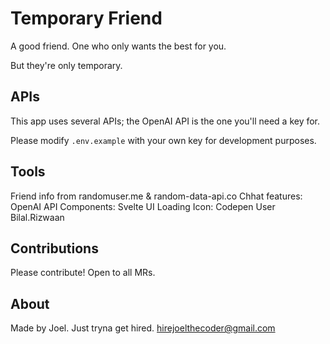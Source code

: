 # Temporary Friend

A good friend. One who only wants the best for you.

But they're only temporary.

## APIs

This app uses several APIs; the OpenAI API is the one you'll need a key for. 

Please modify `.env.example` with your own key for development purposes.

## Tools

Friend info from randomuser.me & random-data-api.co
Chhat features: OpenAI API
Components: Svelte UI
Loading Icon: Codepen User Bilal.Rizwaan

## Contributions

Please contribute! Open to all MRs.

## About

Made by Joel. Just tryna get hired.
hirejoelthecoder@gmail.com
